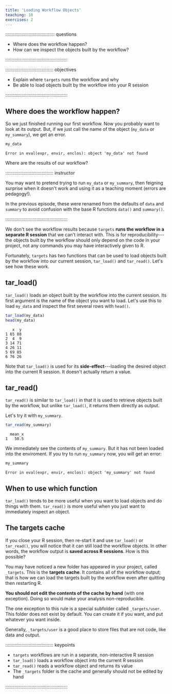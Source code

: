 ```yaml
---
title: 'Loading Workflow Objects'
teaching: 10
exercises: 2
---
```




:::::::::::::::::::::::::::::::::::::: questions 

- Where does the workflow happen?
- How can we inspect the objects built by the workflow?

::::::::::::::::::::::::::::::::::::::::::::::::

::::::::::::::::::::::::::::::::::::: objectives

- Explain where `targets` runs the workflow and why
- Be able to load objects built by the workflow into your R session

::::::::::::::::::::::::::::::::::::::::::::::::

## Where does the workflow happen?

So we just finished running our first workflow.
Now you probably want to look at its output.
But, if we just call the name of the object (`my_data` or `my_summary`), we get an error.

```r
my_data
```

```{.error}
Error in eval(expr, envir, enclos): object 'my_data' not found
```

Where are the results of our workflow?

::::::::::::::::::::::::::::::::::::: instructor

You may want to pretend trying to run `my_data` or `my_summary`, then feigning surprise when it doesn't work and using it as a teaching moment (errors are pedagogy!).

In the previous episode, these were renamed from the defaults of `data` and `summary` to avoid confusion with the base R functions `data()` and `summary()`.

::::::::::::::::::::::::::::::::::::::::::::::::

We don't see the workflow results because `targets` **runs the workflow in a separate R session** that we can't interact with.
This is for reproducibility---the objects built by the workflow should only depend on the code in your project, not any commands you may have interactively given to R.

Fortunately, `targets` has two functions that can be used to load objects built by the workflow into our current session, `tar_load()` and `tar_read()`.
Let's see how these work.

## tar_load()

`tar_load()` loads an object built by the workflow into the current session.
Its first argument is the name of the object you want to load.
Let's use this to load `my_data` and inspect the first several rows with `head()`.




```r
tar_load(my_data)
head(my_data)
```


```{.output}
   x  y
1 65 88
2  4  9
3 14 71
4 26 11
5 69 85
6 76 26
```

Note that `tar_load()` is used for its **side-effect**---loading the desired object into the current R session.
It doesn't actually return a value.

## tar_read()

`tar_read()` is similar to `tar_load()` in that it is used to retrieve objects built by the workflow, but unlike `tar_load()`, it returns them directly as output.

Let's try it with `my_summary`.


```r
tar_read(my_summary)
```


```{.output}
  mean_x
1   50.5
```

We immediately see the contents of `my_summary`.
But it has not been loaded into the enviroment.
If you try to run `my_summary` now, you will get an error:


```r
my_summary
```

```{.error}
Error in eval(expr, envir, enclos): object 'my_summary' not found
```

## When to use which function

`tar_load()` tends to be more useful when you want to load objects and do things with them.
`tar_read()` is more useful when you just want to immediately inspect an object.

## The targets cache

If you close your R session, then re-start it and use `tar_load()` or `tar_read()`, you will notice that it can still load the workflow objects.
In other words, the workflow output is **saved across R sessions**.
How is this possible?

You may have noticed a new folder has appeared in your project, called `_targets`.
This is the **targets cache**.
It contains all of the workflow output; that is how we can load the targets built by the workflow even after quitting then restarting R.

**You should not edit the contents of the cache by hand** (with one exception).
Doing so would make your analysis non-reproducible.

The one exception to this rule is a special subfolder called `_targets/user`.
This folder does not exist by default.
You can create it if you want, and put whatever you want inside.

Generally, `_targets/user` is a good place to store files that are not code, like data and output.

::::::::::::::::::::::::::::::::::::: keypoints 

- `targets` workflows are run in a separate, non-interactive R session
- `tar_load()` loads a workflow object into the current R session
- `tar_read()` reads a workflow object and returns its value
- The `_targets` folder is the cache and generally should not be edited by hand

::::::::::::::::::::::::::::::::::::::::::::::::

